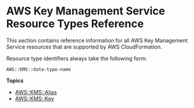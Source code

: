 # AWS Key Management Service Resource Types Reference<a name="cfn-reference-kms"></a>

This section contains reference information for all AWS Key Management Service resources that are supported by AWS CloudFormation\.

Resource type identifiers always take the following form:

```
AWS::KMS::data-type-name
```

**Topics**
+ [AWS::KMS::Alias](aws-resource-kms-alias.md)
+ [AWS::KMS::Key](aws-resource-kms-key.md)